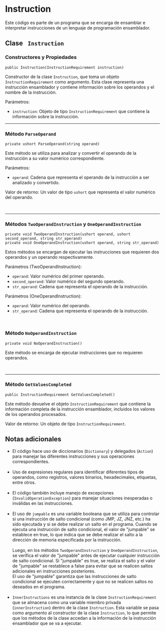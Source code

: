 <body>
    <h1>Instruction</h1>
    <p>Este código es parte de un programa que se encarga de ensamblar e interpretar instrucciones de un lenguaje de programación ensamblador.</p>
    <h2>Clase <code> Instruction</code></h2>
    <h3>Constructores y Propiedades</h3>
    <pre><code>public Instruction(InstructionRequirement instruction)</code></pre>
    <p>Constructor de la clase <code>Instruction</code>, que toma un objeto <code>InstructionRequirement</code> como argumento. Esta clase representa una instrucción ensamblador y contiene información sobre los operandos y el nombre de la instrucción.</p>
    <p>Parámetros:</p>
    <ul>
        <li><code>instruction</code>: Objeto de tipo <code>InstructionRequirement</code> que contiene la información sobre la instrucción.</li>
    </ul><hr>
    <h3>Método <code>ParseOperand</code></h3>
    <pre><code>private ushort ParseOperand(string operand)</code></pre>
    <p>Este método se utiliza para analizar y convertir el operando de la instrucción a su valor numérico correspondiente.</p>
    <p>Parámetros:</p>
    <ul>
        <li><code>operand</code>: Cadena que representa el operando de la instrucción a ser analizado y convertido.</li>
    </ul>
    <p>Valor de retorno: Un valor de tipo <code>ushort</code> que representa el valor numérico del operando.</p><br><hr>
    <h3>Métodos <code>TwoOperandInstruction</code> y <code>OneOperandInstruction</code></h3>
    <pre><code>private void TwoOperandInstruction(ushort operand, ushort second_operand, string str_operand)
private void OneOperandInstruction(ushort operand, string str_operand)</code></pre>
    <p>Estos métodos se encargan de ejecutar las instrucciones que requieren dos operandos y un operando respectivamente.</p>
    <p>Parámetros (TwoOperandInstruction):</p>
    <ul>
        <li><code>operand</code>: Valor numérico del primer operando.</li>
        <li><code>second_operand</code>: Valor numérico del segundo operando.</li>
        <li><code>str_operand</code>: Cadena que representa el operando de la instrucción.</li>
    </ul>
    <p>Parámetros (OneOperandInstruction):</p>
    <ul>
        <li><code>operand</code>: Valor numérico del operando.</li>
        <li><code>str_operand</code>: Cadena que representa el operando de la instrucción.</li>
    </ul><br>
    <h3>Método <code>NoOperandInstruction</code></h3>
    <pre><code>private void NoOperandInstruction()</code></pre>
    <p>Este método se encarga de ejecutar instrucciones que no requieren operandos.</p><br><hr>
    <h3>Método <code>GetValuesCompleted</code></h3>
    <pre><code>public InstructionRequirement GetValuesCompleted()</code></pre>
    <p>Este método devuelve el objeto <code>InstructionRequirement</code> que contiene la información completa de la instrucción ensamblador, incluidos los valores de los operandos procesados.</p>
    <p>Valor de retorno: Un objeto de tipo <code>InstructionRequirement</code>.</p>
    <h2>Notas adicionales</h2>
    <ul>
        <li>El código hace uso de diccionarios (<code>Dictionary</code>) y delegados (<code>Action</code>) para manejar las diferentes instrucciones y sus operaciones correspondientes.</li><br>
        <li>Uso de expresiones regulares para identificar diferentes tipos de operandos, como registros, valores binarios, hexadecimales, etiquetas, entre otros.</li><br>
        <li>El código también incluye manejo de excepciones (<code>InvalidOperationException</code>) para manejar situaciones inesperadas o inválidas en las instrucciones.</li><br>
        <li> El uso de <code>jumpable</code> es una variable booleana que se utiliza para controlar si una instrucción de salto
        condicional (como JMP, JZ, JNZ, etc.) ha sido ejecutada y si se debe realizar un salto en el programa. Cuando se ejecuta una
        instrucción de salto condicional, el valor de "jumpable" se establece en true, lo que indica que se debe realizar el salto a la
        dirección de memoria especificada por la instrucción.<br><br>
        Luego, en los métodos <code>TwoOperandInstruction</code> y <code>OneOperandInstruction</code>, se verifica el valor de "jumpable" antes de ejecutar
        cualquier instrucción de salto condicional. Si "jumpable" es true, se realiza el salto y el valor de "jumpable" se restablece
        a false para evitar que se realicen saltos adicionales en instrucciones posteriores.<br>
        El uso de "jumpable" garantiza que las instrucciones de salto condicional se ejecuten correctamente y que no se realicen saltos
        no deseados en el programa.</li><br>
        <li><code>InnerInstructions</code> es una instancia de la clase <code>InstructionRequirement</code> que se almacena como una variable miembro privada
        (<code>innerInstruction</code>) dentro de la clase <code>Instruction</code>. Esta variable se pasa como argumento al constructor de la clase <code>Instruction</code>,
        lo que permite que los métodos de la clase accedan a la información de la instrucción ensamblador que se va a ejecutar.<br>
        </li>
    </ul>
</body>